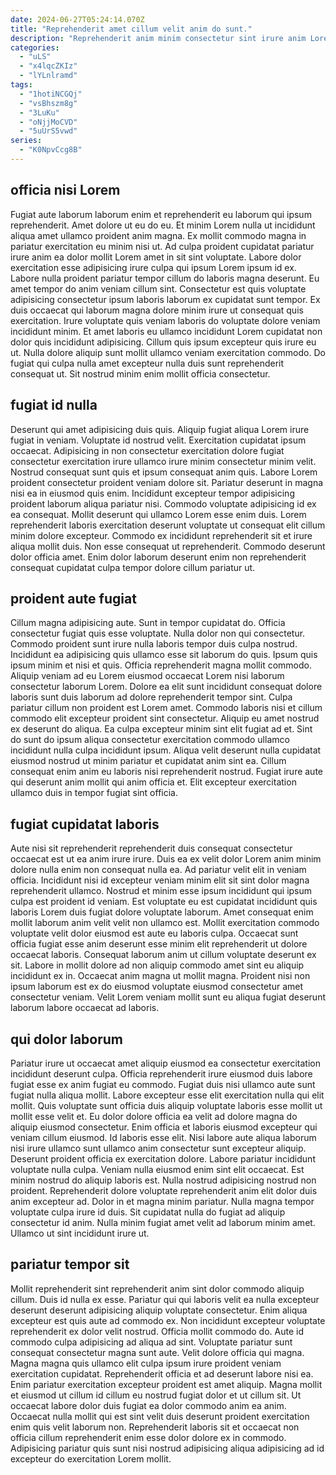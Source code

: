 ```yaml
---
date: 2024-06-27T05:24:14.070Z
title: "Reprehenderit amet cillum velit anim do sunt."
description: "Reprehenderit anim minim consectetur sint irure anim Lorem mollit commodo pariatur. Ullamco proident laboris incididunt duis minim labore dolore commodo cupidatat incididunt."
categories:
  - "uLS"
  - "x4lqcZKIz"
  - "lYLnlramd"
tags:
  - "1hotiNCGQj"
  - "vsBhszm8g"
  - "3LuKu"
  - "oNjjMoCVD"
  - "5uUrS5vwd"
series:
  - "K0NpvCcg8B"
---
```



## officia nisi Lorem

Fugiat aute laborum laborum enim et reprehenderit eu laborum qui ipsum reprehenderit. Amet dolore ut eu do eu. Et minim Lorem nulla ut incididunt aliqua amet ullamco proident anim magna. Ex mollit commodo magna in pariatur exercitation eu minim nisi ut. Ad culpa proident cupidatat pariatur irure anim ea dolor mollit Lorem amet in sit sint voluptate. Labore dolor exercitation esse adipisicing irure culpa qui ipsum Lorem ipsum id ex. Labore nulla proident pariatur tempor cillum do laboris magna deserunt.
Eu amet tempor do anim veniam cillum sint. Consectetur est quis voluptate adipisicing consectetur ipsum laboris laborum ex cupidatat sunt tempor. Ex duis occaecat qui laborum magna dolore minim irure ut consequat quis exercitation. Irure voluptate quis veniam laboris do voluptate dolore veniam incididunt minim.
Et amet laboris eu ullamco incididunt Lorem cupidatat non dolor quis incididunt adipisicing. Cillum quis ipsum excepteur quis irure eu ut. Nulla dolore aliquip sunt mollit ullamco veniam exercitation commodo. Do fugiat qui culpa nulla amet excepteur nulla duis sunt reprehenderit consequat ut. Sit nostrud minim enim mollit officia consectetur.

## fugiat id nulla

Deserunt qui amet adipisicing duis quis. Aliquip fugiat aliqua Lorem irure fugiat in veniam. Voluptate id nostrud velit. Exercitation cupidatat ipsum occaecat.
Adipisicing in non consectetur exercitation dolore fugiat consectetur exercitation irure ullamco irure minim consectetur minim velit. Nostrud consequat sunt quis et ipsum consequat anim quis. Labore Lorem proident consectetur proident veniam dolore sit. Pariatur deserunt in magna nisi ea in eiusmod quis enim.
Incididunt excepteur tempor adipisicing proident laborum aliqua pariatur nisi. Commodo voluptate adipisicing id ex ea consequat. Mollit deserunt qui ullamco Lorem esse enim duis. Lorem reprehenderit laboris exercitation deserunt voluptate ut consequat elit cillum minim dolore excepteur. Commodo ex incididunt reprehenderit sit et irure aliqua mollit duis. Non esse consequat ut reprehenderit. Commodo deserunt dolor officia amet. Enim dolor laborum deserunt enim non reprehenderit consequat cupidatat culpa tempor dolore cillum pariatur ut.

## proident aute fugiat

Cillum magna adipisicing aute. Sunt in tempor cupidatat do. Officia consectetur fugiat quis esse voluptate. Nulla dolor non qui consectetur. Commodo proident sunt irure nulla laboris tempor duis culpa nostrud. Incididunt ea adipisicing quis ullamco esse sit laborum do quis.
Ipsum quis ipsum minim et nisi et quis. Officia reprehenderit magna mollit commodo. Aliquip veniam ad eu Lorem eiusmod occaecat Lorem nisi laborum consectetur laborum Lorem. Dolore ea elit sunt incididunt consequat dolore laboris sunt duis laborum ad dolore reprehenderit tempor sint. Culpa pariatur cillum non proident est Lorem amet. Commodo laboris nisi et cillum commodo elit excepteur proident sint consectetur. Aliquip eu amet nostrud ex deserunt do aliqua.
Ea culpa excepteur minim sint elit fugiat ad et. Sint do sunt do ipsum aliqua consectetur exercitation commodo ullamco incididunt nulla culpa incididunt ipsum. Aliqua velit deserunt nulla cupidatat eiusmod nostrud ut minim pariatur et cupidatat anim sint ea. Cillum consequat enim anim eu laboris nisi reprehenderit nostrud. Fugiat irure aute qui deserunt anim mollit qui anim officia et. Elit excepteur exercitation ullamco duis in tempor fugiat sint officia.

## fugiat cupidatat laboris

Aute nisi sit reprehenderit reprehenderit duis consequat consectetur occaecat est ut ea anim irure irure. Duis ea ex velit dolor Lorem anim minim dolore nulla enim non consequat nulla ea. Ad pariatur velit elit in veniam officia. Incididunt nisi id excepteur veniam minim elit sit sint dolor magna reprehenderit ullamco. Nostrud et minim esse ipsum incididunt qui ipsum culpa est proident id veniam. Est voluptate eu est cupidatat incididunt quis laboris Lorem duis fugiat dolore voluptate laborum.
Amet consequat enim mollit laborum anim velit velit non ullamco est. Mollit exercitation commodo voluptate velit dolor eiusmod est aute eu laboris culpa. Occaecat sunt officia fugiat esse anim deserunt esse minim elit reprehenderit ut dolore occaecat laboris. Consequat laborum anim ut cillum voluptate deserunt ex sit.
Labore in mollit dolore ad non aliquip commodo amet sint eu aliquip incididunt ex in. Occaecat anim magna ut mollit magna. Proident nisi non ipsum laborum est ex do eiusmod voluptate eiusmod consectetur amet consectetur veniam. Velit Lorem veniam mollit sunt eu aliqua fugiat deserunt laborum labore occaecat ad laboris.

## qui dolor laborum

Pariatur irure ut occaecat amet aliquip eiusmod ea consectetur exercitation incididunt deserunt culpa. Officia reprehenderit irure eiusmod duis labore fugiat esse ex anim fugiat eu commodo. Fugiat duis nisi ullamco aute sunt fugiat nulla aliqua mollit. Labore excepteur esse elit exercitation nulla qui elit mollit. Quis voluptate sunt officia duis aliquip voluptate laboris esse mollit ut mollit esse velit et. Eu dolor dolore officia ea velit ad dolore magna do aliquip eiusmod consectetur. Enim officia et laboris eiusmod excepteur qui veniam cillum eiusmod. Id laboris esse elit.
Nisi labore aute aliqua laborum nisi irure ullamco sunt ullamco anim consectetur sunt excepteur aliquip. Deserunt proident officia ex exercitation dolore. Labore pariatur incididunt voluptate nulla culpa. Veniam nulla eiusmod enim sint elit occaecat. Est minim nostrud do aliquip laboris est.
Nulla nostrud adipisicing nostrud non proident. Reprehenderit dolore voluptate reprehenderit anim elit dolor duis anim excepteur ad. Dolor in et magna minim pariatur. Nulla magna tempor voluptate culpa irure id duis. Sit cupidatat nulla do fugiat ad aliquip consectetur id anim. Nulla minim fugiat amet velit ad laborum minim amet. Ullamco ut sint incididunt irure ut.

## pariatur tempor sit

Mollit reprehenderit sint reprehenderit anim sint dolor commodo aliquip cillum. Duis id nulla ex esse. Pariatur qui qui laboris velit ea nulla excepteur deserunt deserunt adipisicing aliquip voluptate consectetur. Enim aliqua excepteur est quis aute ad commodo ex.
Non incididunt excepteur voluptate reprehenderit ex dolor velit nostrud. Officia mollit commodo do. Aute id commodo culpa adipisicing ad aliqua ad sint. Voluptate pariatur sunt consequat consectetur magna sunt aute. Velit dolore officia qui magna.
Magna magna quis ullamco elit culpa ipsum irure proident veniam exercitation cupidatat. Reprehenderit officia et ad deserunt labore nisi ea. Enim pariatur exercitation excepteur proident est amet aliquip. Magna mollit et eiusmod ut cillum id cillum eu nostrud fugiat dolor et ut cillum sit. Ut occaecat labore dolor duis fugiat ea dolor commodo anim ea anim. Occaecat nulla mollit qui est sint velit duis deserunt proident exercitation enim quis velit laborum non. Reprehenderit laboris sit et occaecat non officia cillum reprehenderit enim esse dolor dolore ex in commodo. Adipisicing pariatur quis sunt nisi nostrud adipisicing aliqua adipisicing ad id excepteur do exercitation Lorem mollit.

